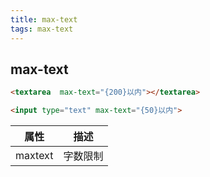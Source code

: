 ```yaml
---
title: max-text
tags: max-text
---
```


## max-text

```html
<textarea  max-text="{200}以内"></textarea>

<input type="text" max-text="{50}以内">

```

| 属性    | 描述     |  
| ------- | ------- | 
| maxtext | 字数限制 |   



